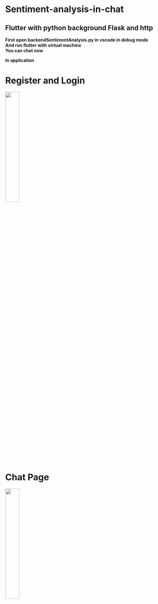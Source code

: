 # Sentiment-analysis-in-chat
## Flutter with python background Flask and http
**First open backendSentimentAnalysis.py in vscode in debug mode**</br>
**And run flutter with virtual machine**</br>
**You can chat now**</br>

**In application**
# Register and Login

<img src="https://github.com/kadirgulluoglu/Sentiment-analysis-in-chat/blob/main/frontend/assets/ScreenShots/loginpage.png" width=30% height=30%>

# Chat Page

<img src="https://github.com/kadirgulluoglu/Sentiment-analysis-in-chat/blob/main/frontend/assets/ScreenShots/chatpage.png" width=30% height=30%>
